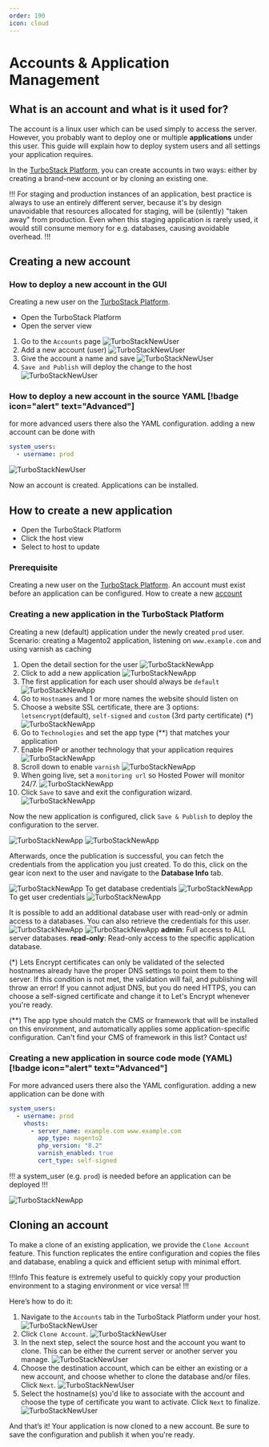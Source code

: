 ```yaml
---
order: 190
icon: cloud
---
```

# Accounts & Application Management

## What is an account and what is it used for?

The account is a linux user which can be used simply to access the server. However, you probably want to deploy one or multiple **applications** under this user. This guide will explain how to deploy system users and all settings your application requires.

In the [TurboStack Platform](https://my.turbostack.app "TurboStack Platform"), you can create accounts in two ways: either by creating a brand-new account or by cloning an existing one.

!!!
For staging and production instances of an application, best practice is always to use an entirely different server, because it's by design unavoidable that resources allocated for staging, will be (silently) "taken away" from production. Even when this staging application is rarely used, it would still consume memory for e.g. databases, causing avoidable overhead.
!!!

## Creating a new account

### How to deploy a new account in the GUI

Creating a new user on the [TurboStack Platform](https://my.turbostack.app "TurboStack Platform").

* Open the TurboStack Platform
* Open the server view

1. Go to the `Accounts` page
![TurboStackNewUser](../img/turbostackapp/newapp/tsa_user1.png)
2. Add a new account (user)
![TurboStackNewUser](../img/turbostackapp/newapp/tsa_user2.png)
3. Give the account a name and save
![TurboStackNewUser](../img/turbostackapp/newapp/tsa_user3.png)
4. `Save and Publish` will deploy the change to the host
![TurboStackNewUser](../img/turbostackapp/newapp/tsa_user4.png)

### How to deploy a new account in the source YAML [!badge icon="alert" text="Advanced"]

for more advanced users there also the YAML configuration.
adding a new account can be done with

```yaml
system_users:
  - username: prod
```

![TurboStackNewUser](../img/turbostackapp/newapp/tsa_user5.png)

Now an account is created. Applications can be installed.

## How to create a new application

* Open the TurboStack Platform
* Click the host view
* Select to host to update

### Prerequisite

Creating a new user on the [TurboStack Platform](https://my.turbostack.app "TurboStack Platform").
An account must exist before an application can be configured.
How to create a new [account](./howto_newuser.md)

### Creating a new application in the TurboStack Platform

Creating a new (default) application under the newly created `prod` user.
Scenario: creating a Magento2 application, listening on `www.example.com` and using varnish as caching

1. Open the detail section for the user
![TurboStackNewApp](../img/turbostackapp/newapp/tsa_app1.png)
2. Click to add a new application
![TurboStackNewApp](../img/turbostackapp/newapp/tsa_app2.png)
3. The first application for each user should always be `default`
![TurboStackNewApp](../img/turbostackapp/newapp/tsa_app3.png)
4. Go to `Hostnames` and 1 or more names the website should listen on
5. Choose a website SSL certificate, there are 3 options: `letsencrypt`(default), `self-signed` and `custom` (3rd party certificate) (*)
![TurboStackNewApp](../img/turbostackapp/newapp/tsa_app4.png)
6. Go to `Technologies` and set the app type (**) that matches your application
7. Enable PHP or another technology that your application requires
![TurboStackNewApp](../img/turbostackapp/newapp/tsa_app5.png)
8. Scroll down to enable `varnish`
![TurboStackNewApp](../img/turbostackapp/newapp/tsa_app6.png)
9. When going live, set a `monitoring url` so Hosted Power will monitor 24/7.
![TurboStackNewApp](../img/turbostackapp/newapp/tsa_app7.png)
10. Click `Save` to save and exit the configuration wizard.
![TurboStackNewApp](../img/turbostackapp/newapp/tsa_app8.png)

Now the new application is configured, click `Save & Publish` to deploy the configuration to the server.

![TurboStackNewApp](../img/turbostackapp/newapp/tsa_app9.png)
![TurboStackNewApp](../img/turbostackapp/newapp/tsa_app10.png)

Afterwards, once the publication is successful, you can fetch the credentials from the application you just created.
To do this, click on the gear icon next to the user and navigate to the **Database Info** tab.

![TurboStackNewApp](../img/turbostackapp/newapp/tsa_gearwheel.png)
To get database credentials
![TurboStackNewApp](../img/turbostackapp/newapp/tsa_fetch_db_creds.png)
To get user credentials
![TurboStackNewApp](../img/turbostackapp/newapp/tsa_fetch_user_creds.png)

It is possible to add an additional database user with read-only or admin access to a databases. You can also retrieve the credentials for this user.
![TurboStackNewApp](../img/turbostackapp/newapp/tsa_extra_db_user1.png)
![TurboStackNewApp](../img/turbostackapp/newapp/tsa_extra_db_user2.png)
**admin**: Full access to ALL server databases.
**read-only**: Read-only access to the specific application database.

(*) Lets Encrypt certificates can only be validated of the selected hostnames already have the proper DNS settings to point them to the server. If this condition is not met, the validation will fail, and publishing will throw an error! If you cannot adjust DNS, but you do need HTTPS, you can choose a self-signed certificate and change it to Let's Encrypt whenever you're ready.

(**) The app type should match the CMS or framework that will be installed on this environment, and automatically applies some application-specific configuration. Can't find your CMS of framework in this list? Contact us!

### Creating a new application in source code mode (YAML) [!badge icon="alert" text="Advanced"]

For more advanced users there also the YAML configuration.
adding a new application can be done with

```yaml
system_users:
  - username: prod
    vhosts:
      - server_name: example.com www.example.com
        app_type: magento2
        php_version: "8.2"
        varnish_enabled: true
        cert_type: self-signed
```

!!! 
a system_user (e.g. `prod`) is needed before an application can be deployed
!!!

![TurboStackNewApp](../img/turbostackapp/newapp/tsa_app11.png)

## Cloning an account

To make a clone of an existing application, we provide the `Clone Account` feature. This function replicates the entire configuration and copies the files and database, enabling a quick and efficient setup with minimal effort.

!!!Info
This feature is extremely useful to quickly copy your production environment to a staging environment or vice versa!
!!!

Here’s how to do it:

1. Navigate to the `Accounts` tab in the TurboStack Platform under your host.
![TurboStackNewUser](../img/turbostackapp/newapp/tsa_user6.png)
2. Click `Clone Account`.
![TurboStackNewUser](../img/turbostackapp/newapp/tsa_user7.png)
3. In the next step, select the source host and the account you want to clone. This can be either the current server or another server you manage.
![TurboStackNewUser](../img/turbostackapp/newapp/tsa_user8.png)
4. Choose the destination account, which can be either an existing or a new account, and choose whether to clone the database and/or files. Click `Next`. 
![TurboStackNewUser](../img/turbostackapp/newapp/tsa_user9.png)
5. Select the hostname(s) you'd like to associate with the account and choose the type of certificate you want to activate. Click `Next` to finalize.
![TurboStackNewUser](../img/turbostackapp/newapp/tsa_user10.png)

And that’s it! Your application is now cloned to a new account. Be sure to save the configuration and publish it when you're ready.




